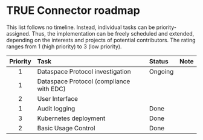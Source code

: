# TRUE Connector roadmap

This list follows no timeline. Instead, individual tasks can be priority-assigned. Thus, the implementation can be freely scheduled and extended, depending on the interests and projects of potential contributors. The rating ranges from 1 (high priority) to 3 (low priority).

| Priority | Task         | Status       | Note |
|:---:|:------------|:------------|:------------|
| 1 | Dataspace Protocol investigation     | Ongoing | |
| 1 | Dataspace Protocol (compliance with EDC)| | |
| 2 | User Interface      | | |
| 1 | Audit logging      | Done | |
| 3 | Kubernetes deployment     | Done | |
| 2 | Basic Usage Control     | Done | |